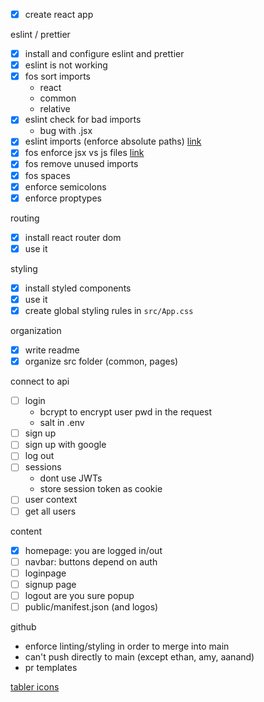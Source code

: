 - [x] create react app

eslint / prettier

- [x] install and configure eslint and prettier
- [x] eslint is not working
- [x] fos sort imports
  - react
  - common
  - relative
- [x] eslint check for bad imports
  - bug with .jsx
- [x] eslint imports (enforce absolute paths)
      [link](https://www.npmjs.com/package/eslint-plugin-no-relative-import-paths)
- [x] fos enforce jsx vs js files
      [link](https://github.com/jsx-eslint/eslint-plugin-react)
- [x] fos remove unused imports
- [x] fos spaces
- [x] enforce semicolons
- [x] enforce proptypes

routing

- [x] install react router dom
- [x] use it

styling

- [x] install styled components
- [x] use it
- [x] create global styling rules in `src/App.css`

organization

- [x] write readme
- [x] organize src folder (common, pages)

connect to api

- [ ] login
  - bcrypt to encrypt user pwd in the request
  - salt in .env
- [ ] sign up
- [ ] sign up with google
- [ ] log out
- [ ] sessions
  - dont use JWTs
  - store session token as cookie
- [ ] user context
- [ ] get all users

content

- [x] homepage: you are logged in/out
- [ ] navbar: buttons depend on auth
- [ ] loginpage
- [ ] signup page
- [ ] logout are you sure popup
- [ ] public/manifest.json (and logos)

github

- enforce linting/styling in order to merge into main
- can't push directly to main (except ethan, amy, aanand)
- pr templates

[tabler icons](https://tablericons.com/)
